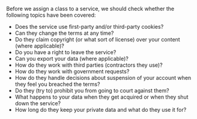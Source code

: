 Before we assign a class to a service, we should check whether the following topics have been covered:

* Does the service use first-party and/or third-party cookies?
* Can they change the terms at any time?
* Do they claim copyright (or what sort of license) over your content (where applicable)?
* Do you have a right to leave the service?
* Can you export your data (where applicable)?
* How do they work with third parties (contractors they use)?
* How do they work with government requests?
* How do they handle decisions about suspension of your account when they feel you breached the terms?
* Do they (try to) prohibit you from going to court against them?
* What happens to your data when they get acquired or when they shut down the service?
* How long do they keep your private data and what do they use it for?